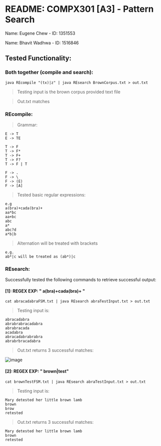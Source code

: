 
# README: COMPX301 [A3] - Pattern Search

Name: Eugene Chew - ID: 1351553

Name: Bhavit Wadhwa - ID: 1516846

  

## Tested Functionality:

### Both together (compile and search):
    java REcompile "(tx)|z" | java REsearch BrownCorpus.txt > out.txt

> Testing input is the brown corpus provided text file

> Out.txt matches 

### REcompile:

> Grammar:

	E -> T
	E -> TE

	T -> F
	T -> F*
	T -> F+ 
	T -> F?
	T -> F | T

	F -> .
	F -> \
	F -> (E)
	F -> [A]

> Tested basic regular expressions:

    e.g
    a(bra)+cada(bra)+
    aa*bc
    aa+bc
    abc
    a*
    abc?d
    a*b|b

> Alternation will be treated with brackets

	e.g.
	ab*|c will be treated as (ab*)|c


### REsearch:

Successfully tested the following commands to retrieve successful output:

#### [1]: REGEX EXP: " a(bra)+cada(bra)+ "
    cat abracadabraFSM.txt | java REsearch abraTestInput.txt > out.txt

> Testing input is:

    abracadabra
    abrabrabracadabra
    abrabracada
    acadabra
    abracadabrabrabra
    abrabrbracadabra

> Out.txt returns 3 successful matches:

![image](https://user-images.githubusercontent.com/55519189/121895938-e2ce3f80-cd74-11eb-8981-52b3fdcf88a7.png)

#### [2]: REGEX EXP: " brown|test"
    cat brownTestFSM.txt | java REsearch abraTestInput.txt > out.txt

> Testing input is:

    Mary detested her little brown lamb
    brown
    brow
    retested

> Out.txt returns 3 successful matches:

    Mary detested her little brown lamb
    brown
    retested


